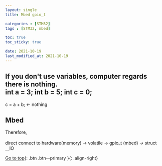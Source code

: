 ```yaml
---
layout: single
title: Mbed gpio_t

categories : [STM32]
tags : [STM32, mbed]

toc: true
toc_sticky: true

date: 2021-10-19
last_modified_at: 2021-10-19
---
```


If you don't use variables, computer regards there is nothing.
<br>
int a = 3;
int b = 5;
int c = 0;
-----------
c = a + b;  <-  nothing
<br>

## Mbed
Therefore,  
<br>
direct connect to hardware(memory)
-> volatile 
-> gpio_t (mbed)  -> struct __IO  



[Go to top](#){: .btn .btn--primary }{: .align-right}